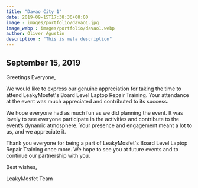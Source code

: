 ```yaml
---
title: "Davao City 1"
date: 2019-09-15T17:38:36+08:00
image : images/portfolio/davao1.jpg
image_webp : images/portfolio/davao1.webp
author: Oliver Agustin
description : "This is meta description"
---
```


## September 15, 2019
Greetings Everyone,

We would like to express our genuine appreciation for taking the time to attend LeakyMosfet's Board Level Laptop Repair Training. Your attendance at the event was much appreciated and contributed to its success.

We hope everyone had as much fun as we did planning the event. It was lovely to see everyone participate in the activities and contribute to the event’s dynamic atmosphere. Your presence and engagement meant a lot to us, and we appreciate it.

Thank you everyone for being a part of LeakyMosfet's Board Level Laptop Repair Training once more. We hope to see you at future events and to continue our partnership with you.

Best wishes,

LeakyMosfet Team
